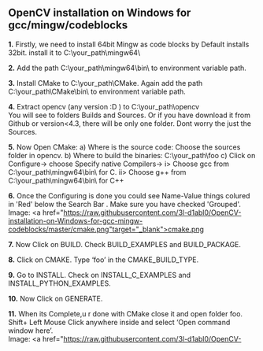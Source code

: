<h2>OpenCV installation on Windows for gcc/mingw/codeblocks</h2>

<b>1.</b> Firstly, we need to install 64bit Mingw as code blocks by Default installs 32bit.
 install it to C:\your_path\mingw64\

<b>2.</b> Add the path C:\your_path\mingw64\bin\ to environment variable path.

<b>3.</b> Install CMake to C:\your_path\CMake\.
	Again add the path C:\your_path\CMake\bin\ to environment variable path.

<b>4.</b> Extract opencv (any version :D ) to C:\your_path\opencv\
	You will see to folders Builds and Sources.
 Or if you have download it from Github or version<4.3,
 there will be only one folder. Dont worry the just the Sources.

 <b>5.</b> Now Open CMake:
  a) Where is the source code: Choose the sources folder in opencv.
  b) Where to build the binaries:  C:\your_path\foo
  c) Click on Configure-> choose Specify native Compilers->
  		i> 	Choose gcc from C:\your_path\mingw64\bin\ for C.
  		ii> Choose g++ from C:\your_path\mingw64\bin\ for C++

 <b>6.</b> Once the Configuring is done you could see Name-Value things colured in 'Red' below the Search Bar . Make sure you have checked 'Grouped'. <br>Image: <a href="https://raw.githubusercontent.com/3l-d1abl0/OpenCV-installation-on-Windows-for-gcc-mingw-codeblocks/master/cmake.png"target="_blank">cmake.png</a>

 <b>7.</b> Now Click on BUILD. Check BUILD_EXAMPLES and BUILD_PACKAGE.

 <b>8.</b> Click on CMAKE. Type ‘foo’ in the CMAKE_BUILD_TYPE.
 
 <b>9.</b> Go to INSTALL. Check on INSTALL_C_EXAMPLES and INSTALL_PYTHON_EXAMPLES.

 <b>10.</b> Now Click on GENERATE.


 <b>11.</b> When its Complete,u r done with CMake close it and open folder foo. Shift+ Left Mouse Click anywhere inside and select ‘Open command window here’. <br>Image: <a href="https://raw.githubusercontent.com/3l-d1abl0/OpenCV-installation-on-Windows-for-gcc-mingw-codeblocks/master/after_genrate.png"target="_blank">after_genrate.png</a>

 <b>12.</b>type “mingw32-make” on the terminal. Believe me it'll take a Hell Lot of time. You can Probably take a power nap. Enjoy ;)

 <b>13.</b> Now when you are awake type “mingw32-make install”. It won't take much time, no need for power Nap.

 <b>14.</b> After it is done. you couls see an new folder 'install' in the folder foo.	<br>Image: <a href="https://raw.githubusercontent.com/3l-d1abl0/OpenCV-installation-on-Windows-for-gcc-mingw-codeblocks/master/after_install.png"target="_blank">after_install.png</a>

 <b>15.</b> That 'install' folder should contain folder include and X64 which contains files for MinGw.

 <b>16.</b> Now Open Code Blocks.

 * a. Setting -> Compiler -> Toolchain :<br> Choose the installed minGw\bun path. and choose the corresponding exe from there.
 		(so that any c/cpp program will be run by 64bit gcc and g++)<br>
 		Image: <a href="https://raw.githubusercontent.com/3l-d1abl0/OpenCV-installation-on-Windows-for-gcc-mingw-codeblocks/master/cb_toolchain.png"target="_blank">cb_toolchain.png</a>

 * b. Setting -> Compiler -> Search Directories -> Compiler:	Add<br>
 		C:\your_path\foo\install\include<br>
		C:\your_path\foo\install\include\opencv<br>
		C:\your_path\foo\install\include\opencv2<br>
		Image: <a href="https://raw.githubusercontent.com/3l-d1abl0/OpenCV-installation-on-Windows-for-gcc-mingw-codeblocks/master/search_directories.png"target="_blank">search_directories.png</a>

* c. Setting -> Compiler -> Search Directories -> Compiler:	Add<br>
		C:\your_path\foo\install\x64\mingw\lib<br>
		Image: <a href="https://raw.githubusercontent.com/3l-d1abl0/OpenCV-installation-on-Windows-for-gcc-mingw-codeblocks/master/Linker.png"target="_blank">Linker.png</a>

* d. Setting -> Compiler -> Linker Settings : Add<br>
		all .dll.a files from C:\your_path\foo\install\x64\mingw\lib<br>
		Image: <a href="https://raw.githubusercontent.com/3l-d1abl0/OpenCV-installation-on-Windows-for-gcc-mingw-codeblocks/master/lsetting.png"target="_blank">lsetting.png</a>

<b>17.</b> Lastly add C:\your_path\foo\install\x64\mingw\bin to ur Environment Variable path.

Now You are Done and Everyting Should Work fine !


<b>Sameer Barha (El_Diablo)</b>